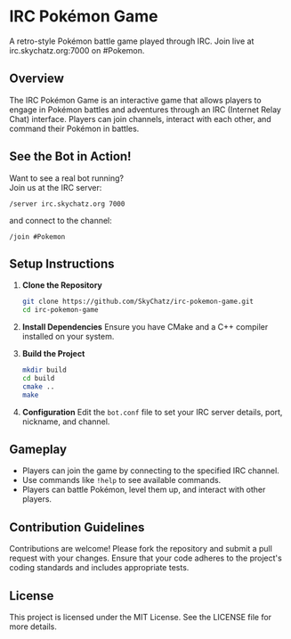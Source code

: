 # IRC Pokémon Game
A retro-style Pokémon battle game played through IRC. Join live at irc.skychatz.org:7000 on #Pokemon.

## Overview
The IRC Pokémon Game is an interactive game that allows players to engage in Pokémon battles and adventures through an IRC (Internet Relay Chat) interface. Players can join channels, interact with each other, and command their Pokémon in battles.

## See the Bot in Action!
Want to see a real bot running?  
Join us at the IRC server:  
```
/server irc.skychatz.org 7000
```
and connect to the channel:  
```
/join #Pokemon
```

## Setup Instructions
1. **Clone the Repository**
   ```bash
   git clone https://github.com/SkyChatz/irc-pokemon-game.git
   cd irc-pokemon-game
   ```

2. **Install Dependencies**
   Ensure you have CMake and a C++ compiler installed on your system.

3. **Build the Project**
   ```bash
   mkdir build
   cd build
   cmake ..
   make
   ```

4. **Configuration**
   Edit the `bot.conf` file to set your IRC server details, port, nickname, and channel.

## Gameplay
- Players can join the game by connecting to the specified IRC channel.
- Use commands like `!help` to see available commands.
- Players can battle Pokémon, level them up, and interact with other players.

## Contribution Guidelines
Contributions are welcome! Please fork the repository and submit a pull request with your changes. Ensure that your code adheres to the project's coding standards and includes appropriate tests.

## License
This project is licensed under the MIT License. See the LICENSE file for more details.
